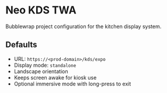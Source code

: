 # Neo KDS TWA

Bubblewrap project configuration for the kitchen display system.

## Defaults
- URL: `https://<prod-domain>/kds/expo`
- Display mode: `standalone`
- Landscape orientation
- Keeps screen awake for kiosk use
- Optional immersive mode with long-press to exit
